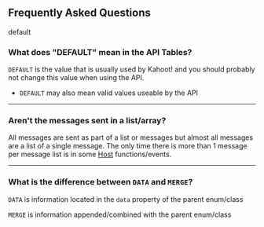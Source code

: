 ## Frequently Asked Questions

<a class="nam" link="?scrollTo=datamerge">default</a>
### What does "DEFAULT" mean in the API Tables?
`DEFAULT` is the value that is usually used by Kahoot! and you should probably not change this value when using the API.
- `DEFAULT` may also mean valid values useable by the API

---
<a class="nam" link="?scrollTo=list"></a>
### Aren't the messages sent in a list/array?
All messages are sent as part of a list or messages but almost all messages are a list of a single message. The only time there is more than 1 message per message list is in some [Host](#/class/host) functions/events.

---
<a class="nam" link="?scrollTo=datamerge"></a>
### What is the difference between `DATA` and `MERGE`?
`DATA` is information located in the `data` property of the parent enum/class

`MERGE` is information appended/combined with the parent enum/class
